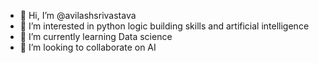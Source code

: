 - 👋 Hi, I’m @avilashsrivastava
- 👀 I’m interested in python logic building skills and artificial intelligence
- 🌱 I’m currently learning Data science
- 💞️ I’m looking to collaborate on AI

<!---
avilashsrivastava/avilashsrivastava is a ✨ special ✨ repository because its `README.md` (this file) appears on your GitHub profile.
You can click the Preview link to take a look at your changes.
--->
